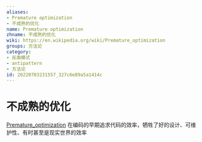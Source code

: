 ```yaml
---
aliases:
- Premature optimization
- 不成熟的优化
name: Premature optimization
zhname: 不成熟的优化
wiki: https://en.wikipedia.org/wiki/Premature_optimization
groups: 方法论
category:
- 反面模式
- antipattern
- 方法论
id: 20220703231557_327c6e89a5a1414c
---
```


# 不成熟的优化

[Premature_optimization](https://en.wikipedia.org/wiki/Premature_optimization) 在编码的早期追求代码的效率，牺牲了好的设计、可维护性、有时甚至是现实世界的效率

